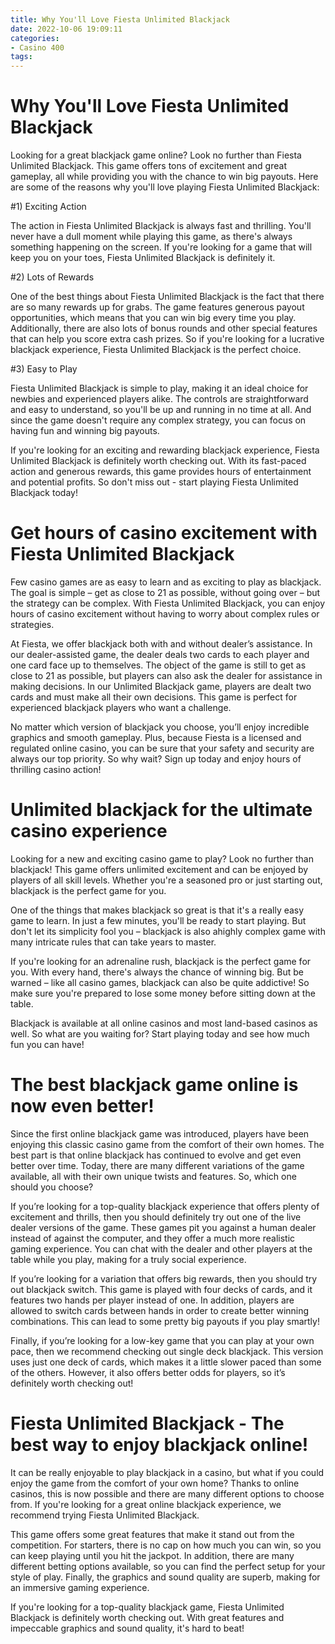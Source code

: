 ```yaml
---
title: Why You'll Love Fiesta Unlimited Blackjack
date: 2022-10-06 19:09:11
categories:
- Casino 400
tags:
---
```



#  Why You'll Love Fiesta Unlimited Blackjack

Looking for a great blackjack game online? Look no further than Fiesta Unlimited Blackjack. This game offers tons of excitement and great gameplay, all while providing you with the chance to win big payouts. Here are some of the reasons why you'll love playing Fiesta Unlimited Blackjack:

#1) Exciting Action

The action in Fiesta Unlimited Blackjack is always fast and thrilling. You'll never have a dull moment while playing this game, as there's always something happening on the screen. If you're looking for a game that will keep you on your toes, Fiesta Unlimited Blackjack is definitely it.

#2) Lots of Rewards

One of the best things about Fiesta Unlimited Blackjack is the fact that there are so many rewards up for grabs. The game features generous payout opportunities, which means that you can win big every time you play. Additionally, there are also lots of bonus rounds and other special features that can help you score extra cash prizes. So if you're looking for a lucrative blackjack experience, Fiesta Unlimited Blackjack is the perfect choice.

#3) Easy to Play

Fiesta Unlimited Blackjack is simple to play, making it an ideal choice for newbies and experienced players alike. The controls are straightforward and easy to understand, so you'll be up and running in no time at all. And since the game doesn't require any complex strategy, you can focus on having fun and winning big payouts.


If you're looking for an exciting and rewarding blackjack experience, Fiesta Unlimited Blackjack is definitely worth checking out. With its fast-paced action and generous rewards, this game provides hours of entertainment and potential profits. So don't miss out - start playing Fiesta Unlimited Blackjack today!

#  Get hours of casino excitement with Fiesta Unlimited Blackjack

Few casino games are as easy to learn and as exciting to play as blackjack. The goal is simple – get as close to 21 as possible, without going over – but the strategy can be complex. With Fiesta Unlimited Blackjack, you can enjoy hours of casino excitement without having to worry about complex rules or strategies.

At Fiesta, we offer blackjack both with and without dealer’s assistance. In our dealer-assisted game, the dealer deals two cards to each player and one card face up to themselves. The object of the game is still to get as close to 21 as possible, but players can also ask the dealer for assistance in making decisions. In our Unlimited Blackjack game, players are dealt two cards and must make all their own decisions. This game is perfect for experienced blackjack players who want a challenge.

No matter which version of blackjack you choose, you’ll enjoy incredible graphics and smooth gameplay. Plus, because Fiesta is a licensed and regulated online casino, you can be sure that your safety and security are always our top priority. So why wait? Sign up today and enjoy hours of thrilling casino action!

#  Unlimited blackjack for the ultimate casino experience

Looking for a new and exciting casino game to play? Look no further than blackjack! This game offers unlimited excitement and can be enjoyed by players of all skill levels. Whether you're a seasoned pro or just starting out, blackjack is the perfect game for you.

One of the things that makes blackjack so great is that it's a really easy game to learn. In just a few minutes, you'll be ready to start playing. But don't let its simplicity fool you – blackjack is also ahighly complex game with many intricate rules that can take years to master.

If you're looking for an adrenaline rush, blackjack is the perfect game for you. With every hand, there's always the chance of winning big. But be warned – like all casino games, blackjack can also be quite addictive! So make sure you're prepared to lose some money before sitting down at the table.

Blackjack is available at all online casinos and most land-based casinos as well. So what are you waiting for? Start playing today and see how much fun you can have!

#  The best blackjack game online is now even better!

Since the first online blackjack game was introduced, players have been enjoying this classic casino game from the comfort of their own homes. The best part is that online blackjack has continued to evolve and get even better over time. Today, there are many different variations of the game available, all with their own unique twists and features. So, which one should you choose?

If you’re looking for a top-quality blackjack experience that offers plenty of excitement and thrills, then you should definitely try out one of the live dealer versions of the game. These games pit you against a human dealer instead of against the computer, and they offer a much more realistic gaming experience. You can chat with the dealer and other players at the table while you play, making for a truly social experience.

If you’re looking for a variation that offers big rewards, then you should try out blackjack switch. This game is played with four decks of cards, and it features two hands per player instead of one. In addition, players are allowed to switch cards between hands in order to create better winning combinations. This can lead to some pretty big payouts if you play smartly!

Finally, if you’re looking for a low-key game that you can play at your own pace, then we recommend checking out single deck blackjack. This version uses just one deck of cards, which makes it a little slower paced than some of the others. However, it also offers better odds for players, so it’s definitely worth checking out!

#  Fiesta Unlimited Blackjack - The best way to enjoy blackjack online!

It can be really enjoyable to play blackjack in a casino, but what if you could enjoy the game from the comfort of your own home? Thanks to online casinos, this is now possible and there are many different options to choose from. If you're looking for a great online blackjack experience, we recommend trying Fiesta Unlimited Blackjack.

This game offers some great features that make it stand out from the competition. For starters, there is no cap on how much you can win, so you can keep playing until you hit the jackpot. In addition, there are many different betting options available, so you can find the perfect setup for your style of play. Finally, the graphics and sound quality are superb, making for an immersive gaming experience.

If you're looking for a top-quality blackjack game, Fiesta Unlimited Blackjack is definitely worth checking out. With great features and impeccable graphics and sound quality, it's hard to beat!